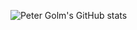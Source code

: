 ![Peter Golm's GitHub stats](https://github-readme-stats.vercel.app/api?username=pgolm&count_private=true)

<!--
![Peter Golm's GitHub stats](https://pgolm.github.io/github-stats/overview.svg)
![Peter Golm's Languages stats](https://pgolm.github.io/github-stats/languages.svg)


**pgolm/pgolm** is a ✨ _special_ ✨ repository because its `README.md` (this file) appears on your GitHub profile.

Here are some ideas to get you started:

- 🔭 I’m currently working on ...
- 🌱 I’m currently learning ...
- 👯 I’m looking to collaborate on ...
- 🤔 I’m looking for help with ...
- 💬 Ask me about ...
- 📫 How to reach me: ...
- 😄 Pronouns: ...
- ⚡ Fun fact: ...
-->
